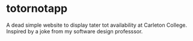 # totornotapp

A dead simple website to display tater tot availability at Carleton College. Inspired by a joke from my software design professsor.